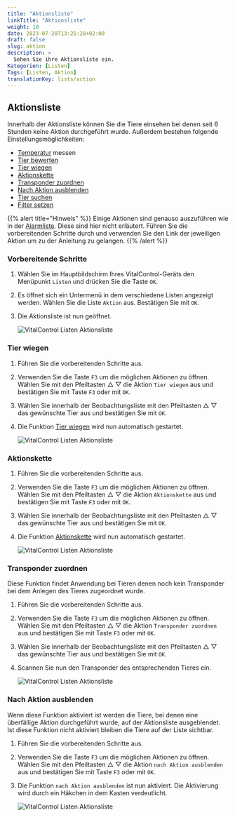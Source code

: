 ```yaml
---
title: "Aktionsliste"
linkTitle: "Aktionsliste"
weight: 10
date: 2023-07-28T13:25:28+02:00
draft: false
slug: aktion
description: >
  Sehen Sie ihre Aktionsliste ein.
Kategorien: [Listen]
Tags: [Listen, Aktion]
translationKey: lists/action
---
```

## Aktionsliste

Innerhalb der Aktionsliste können Sie die Tiere einsehen bei denen seit 6 Stunden keine Aktion durchgeführt wurde. Außerdem bestehen folgende Einstellungsmöglichkeiten:

- [Temperatur](../../aktionen/temperatur) messen
- [Tier bewerten](../../aktionen/tierbewertung)
- [Tier wiegen](#tier-wiegen)
- [Aktionskette](#aktionskette)
- [Transponder zuordnen](#transponder-zuordnen)
- [Nach Aktion ausblenden](#nach-aktion-ausblenden)
- [Tier suchen](../alarm/#tier-suchen)
- [Filter setzen](../../filter/)

{{% alert title="Hinweis" %}}
Einige Aktionen sind genauso auszuführen wie in der [Alarmliste](../alarm/). Diese sind hier nicht erläutert. Führen Sie die vorbereitenden Schritte durch und verwenden Sie den Link der jeweiligen Aktion um zu der Anleitung zu gelangen.
{{% /alert %}}

### Vorbereitende Schritte

1. Wählen Sie im Hauptbildschirm Ihres VitalControl-Geräts den Menüpunkt `Listen` und drücken Sie die Taste `OK`.

2. Es öffnet sich ein Untermenü in dem verschiedene Listen angezeigt werden. Wählen Sie die Liste `Aktion` aus. Bestätigen Sie mit `OK`.

3. Die Aktionsliste ist nun geöffnet.

   ![VitalControl Listen Aktionsliste](../bilder/vorbereitendeschritte3.png "Vorbereitende Schritte")

### Tier wiegen

1. Führen Sie die vorbereitenden Schritte aus.

2. Verwenden Sie die Taste `F3` um die möglichen Aktionen zu öffnen. Wählen Sie mit den Pfeiltasten △ ▽ die Aktion `Tier wiegen` aus und bestätigen Sie mit Taste `F3` oder mit `OK`.

3. Wählen Sie innerhalb der Beobachtungsliste mit den Pfeiltasten △ ▽ das gewünschte Tier aus und bestätigen Sie mit `OK`.

4. Die Funktion [Tier wiegen](/docs/aktionen/wiegung/#gewicht-erfassen) wird nun automatisch gestartet.

   ![VitalControl Listen Aktionsliste](../bilder/tierwiegen.png "Tier wiegen")

### Aktionskette

1. Führen Sie die vorbereitenden Schritte aus.

2. Verwenden Sie die Taste `F3` um die möglichen Aktionen zu öffnen. Wählen Sie mit den Pfeiltasten △ ▽ die Aktion `Aktionskette` aus und bestätigen Sie mit Taste `F3` oder mit `OK`.

3. Wählen Sie innerhalb der Beobachtungsliste mit den Pfeiltasten △ ▽ das gewünschte Tier aus und bestätigen Sie mit `OK`.

4. Die Funktion [Aktionskette](/docs/aktionskette/#aktionskette) wird nun automatisch gestartet.

   ![VitalControl Listen Aktionsliste](../bilder/aktionskette.png "Aktionskette")

### Transponder zuordnen

Diese Funktion findet Anwendung bei Tieren denen noch kein Transponder bei dem Anlegen des Tieres zugeordnet wurde.

1. Führen Sie die vorbereitenden Schritte aus.

2. Verwenden Sie die Taste `F3` um die möglichen Aktionen zu öffnen. Wählen Sie mit den Pfeiltasten △ ▽ die Aktion `Transponder zuordnen` aus und bestätigen Sie mit Taste `F3` oder mit `OK`.

3. Wählen Sie innerhalb der Beobachtungsliste mit den Pfeiltasten △ ▽ das gewünschte Tier aus und bestätigen Sie mit `OK`.

4. Scannen Sie nun den Transponder des entsprechenden Tieres ein.

   ![VitalControl Listen Aktionsliste](../bilder/transponderzuordnen.png "Transponder zuordnen")

### Nach Aktion ausblenden

Wenn diese Funktion aktiviert ist werden die Tiere, bei denen eine überfällige Aktion durchgeführt wurde, auf der Aktionsliste ausgeblendet. Ist diese Funktion nicht aktiviert bleiben die Tiere auf der Liste sichtbar.

1. Führen Sie die vorbereitenden Schritte aus.

2. Verwenden Sie die Taste `F3` um die möglichen Aktionen zu öffnen. Wählen Sie mit den Pfeiltasten △ ▽ die Aktion `nach Aktion ausblenden` aus und bestätigen Sie mit Taste `F3` oder mit `OK`.

3. Die Funktion `nach Aktion ausblenden` ist nun aktiviert. Die Aktivierung wird durch ein Häkchen in dem Kasten verdeutlicht.

   ![VitalControl Listen Aktionsliste](../bilder/nachaktionausblenden.png "Nach Aktion ausblenden aktivieren")
